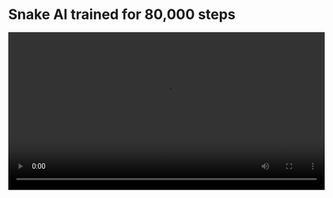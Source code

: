 # Snake AI trained for 80,000 steps

<video src='[your URL here](https://github.com/dxtucson/rl-snake/raw/main/Recording%202023-07-17%20090445%20-%20Trim.mp4)https://github.com/dxtucson/rl-snake/raw/main/Recording%202023-07-17%20090445%20-%20Trim.mp4' width=640/>


